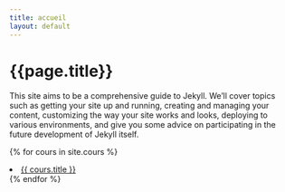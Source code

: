 ```yaml
---
title: accueil
layout: default
---
```


<h1>{{page.title}}</h1>

This site aims to be a comprehensive guide to Jekyll. We’ll cover topics such as getting your site up and running, creating and managing your content, customizing the way your site works and looks, deploying to various environments, and give you some advice on participating in the future development of Jekyll itself.

{% for cours in site.cours %}
<li><a href="{{ cours.url }}">{{ cours.title }}</a></li>
{% endfor %}
